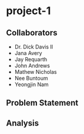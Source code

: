 # project-1

## Collaborators
* Dr. Dick Davis II
* Jana Avery
* Jay Requarth
* John Andrews
* Mathew Nicholas
* Nee Buntoum
* Yeongjin Nam

## Problem Statement

## Analysis
